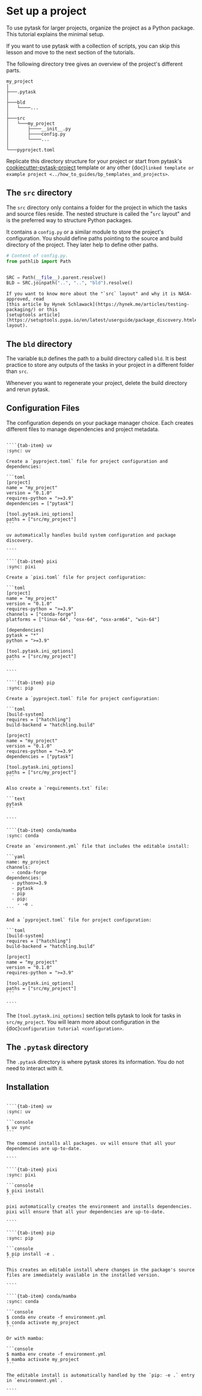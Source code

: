 # Set up a project

To use pytask for larger projects, organize the project as a Python package. This
tutorial explains the minimal setup.

If you want to use pytask with a collection of scripts, you can skip this lesson and
move to the next section of the tutorials.

The following directory tree gives an overview of the project's different parts.

```text
my_project
│
├───.pytask
│
├───bld
│   └────...
│
├───src
│   └───my_project
│       ├────__init__.py
│       ├────config.py
│       └────...
│
└───pyproject.toml
```

Replicate this directory structure for your project or start from pytask's
[cookiecutter-pytask-project](https://github.com/pytask-dev/cookiecutter-pytask-project)
template or any other
{doc}`linked template or example project <../how_to_guides/bp_templates_and_projects>`.

## The `src` directory

The `src` directory only contains a folder for the project in which the tasks and source
files reside. The nested structure is called the "`src` layout" and is the preferred way
to structure Python packages.

It contains a `config.py` or a similar module to store the project's configuration. You
should define paths pointing to the source and build directory of the project. They
later help to define other paths.

```python
# Content of config.py.
from pathlib import Path


SRC = Path(__file__).parent.resolve()
BLD = SRC.joinpath("..", "..", "bld").resolve()
```

```{seealso}
If you want to know more about the "`src` layout" and why it is NASA-approved, read
[this article by Hynek Schlawack](https://hynek.me/articles/testing-packaging/) or this
[setuptools article](https://setuptools.pypa.io/en/latest/userguide/package_discovery.html#src-layout).
```

## The `bld` directory

The variable `BLD` defines the path to a build directory called `bld`. It is best
practice to store any outputs of the tasks in your project in a different folder than
`src`.

Whenever you want to regenerate your project, delete the build directory and rerun
pytask.

## Configuration Files

The configuration depends on your package manager choice. Each creates different files
to manage dependencies and project metadata.

`````{tab-set}

````{tab-item} uv
:sync: uv

Create a `pyproject.toml` file for project configuration and dependencies:

```toml
[project]
name = "my_project"
version = "0.1.0"
requires-python = ">=3.9"
dependencies = ["pytask"]

[tool.pytask.ini_options]
paths = ["src/my_project"]
```

uv automatically handles build system configuration and package discovery.

````

````{tab-item} pixi
:sync: pixi

Create a `pixi.toml` file for project configuration:

```toml
[project]
name = "my_project"
version = "0.1.0"
requires-python = ">=3.9"
channels = ["conda-forge"]
platforms = ["linux-64", "osx-64", "osx-arm64", "win-64"]

[dependencies]
pytask = "*"
python = ">=3.9"

[tool.pytask.ini_options]
paths = ["src/my_project"]
```

````

````{tab-item} pip
:sync: pip

Create a `pyproject.toml` file for project configuration:

```toml
[build-system]
requires = ["hatchling"]
build-backend = "hatchling.build"

[project]
name = "my_project"
version = "0.1.0"
requires-python = ">=3.9"
dependencies = ["pytask"]

[tool.pytask.ini_options]
paths = ["src/my_project"]
```

Also create a `requirements.txt` file:

```text
pytask
```

````

````{tab-item} conda/mamba
:sync: conda

Create an `environment.yml` file that includes the editable install:

```yaml
name: my_project
channels:
  - conda-forge
dependencies:
  - python>=3.9
  - pytask
  - pip
  - pip:
    - -e .
```

And a `pyproject.toml` file for project configuration:

```toml
[build-system]
requires = ["hatchling"]
build-backend = "hatchling.build"

[project]
name = "my_project"
version = "0.1.0"
requires-python = ">=3.9"

[tool.pytask.ini_options]
paths = ["src/my_project"]
```

````
`````

The `[tool.pytask.ini_options]` section tells pytask to look for tasks in
`src/my_project`. You will learn more about configuration in the
{doc}`configuration tutorial <configuration>`.

## The `.pytask` directory

The `.pytask` directory is where pytask stores its information. You do not need to
interact with it.

## Installation

`````{tab-set}

````{tab-item} uv
:sync: uv

```console
$ uv sync
```

The command installs all packages. uv will ensure that all your dependencies are up-to-date.

````

````{tab-item} pixi
:sync: pixi

```console
$ pixi install
```

pixi automatically creates the environment and installs dependencies. pixi will ensure that all your dependencies are up-to-date.

````

````{tab-item} pip
:sync: pip

```console
$ pip install -e .
```

This creates an editable install where changes in the package's source files are immediately available in the installed version.

````

````{tab-item} conda/mamba
:sync: conda

```console
$ conda env create -f environment.yml
$ conda activate my_project
```

Or with mamba:

```console
$ mamba env create -f environment.yml
$ mamba activate my_project
```

The editable install is automatically handled by the `pip: -e .` entry in `environment.yml`.

````
`````

